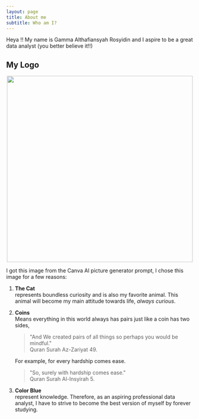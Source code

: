 ```yaml
---
layout: page
title: About me
subtitle: Who am I?
---
```


Heya !! My name is Gamma Althafiansyah Rosyidin and I aspire to be a great data analyst (you better believe it!!)

## My Logo
<p align="center">
  <img src="https://github.com/GammaAR/GammaAR.github.io/assets/68648095/b553958f-a8a7-4343-a58a-6e6fad7e0d53" width=500 height=500>
</p>

I got this image from the Canva AI picture generator prompt, I chose this image for a few reasons:

1. **The Cat**  
    represents boundless curiosity and is also my favorite animal. This animal will become my main attitude towards life, _always curious_.
2. **Coins**  
    Means everything in this world always has pairs just like a coin has two sides,  
    > "And We created pairs of all things so perhaps you would be mindful."  
    > Quran Surah Az-Zariyat 49. 
    
    For example, for every hardship comes ease.
   
    > "So, surely with hardship comes ease."  
    > Quran Surah Al-Insyirah 5.
4. **Color Blue**  
    represent knowledge. Therefore, as an aspiring professional data analyst, I have to strive to become the best version of myself by forever studying.

